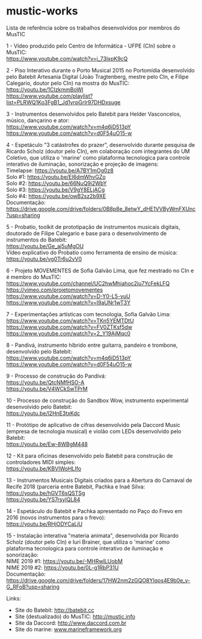 # mustic-works
Lista de referência sobre os trabalhos desenvolvidos por membros do MusTIC

1 - Vídeo produzido pelo Centro de Informática - UFPE (CIn) sobre o MusTIC:<br/>
https://www.youtube.com/watch?v=j_73lxpK9cQ

2 - Piso Interativo durante o Porto Musical 2015 no Portomídia desenvolvido pelo Batebit Artesania Digital (João Tragtenberg, mestre pelo CIn, e Filipe Calegario, doutor pelo CIn) na mostra do MusTIC:<br/>
https://youtu.be/1CIzkmmBoWI<br/>
https://www.youtube.com/playlist?list=PLRWQ1Ko3FgB1_Jd1yrpGrIr97DHDxsuge

3 - Instrumentos desenvolvidos pelo Batebit para Helder Vasconcelos, músico, dançarino e ator:<br/>
https://www.youtube.com/watch?v=m4q6iD513pY<br/>
https://www.youtube.com/watch?v=d0F54uO15-w

4 - Espetáculo "3 catástrofes do prazer", desenvolvido durante pesquisa de Ricardo Scholz (doutor pelo CIn), em colaboração com integrantes do UM Coletivo, que utiliza o 'marine' como plataforma tecnologica para controle interativo de iluminação, sonorização e projeção de imagens:<br/>
Timelapse: https://youtu.be/A7BY1mOg0z8<br/>
Solo #1: https://youtu.be/El6dmWhvGZo<br/>
Solo #2: https://youtu.be/66NuQ9i2WbY<br/>
Solo #3: https://youtu.be/V9gY8ELjACg<br/>
Solo #4: https://youtu.be/owB2sz2b9XE<br/>
Documentação: https://drive.google.com/drive/folders/0B8p8e_8etwY_dHE1VVByWmFXUnc?usp=sharing

5 - Probatio, toolkit de prototipação de instrumentos musicais digitais, doutorado de Filipe Calegario e base para o desenvolvimento de instrumentos do Batebit:<br/>
https://youtu.be/Ge_aj5uMgOU<br/>
Vídeo explicativo do Probatio como ferramenta de ensino de música: https://youtu.be/vg0Tr6u2vV0

6 - Projeto MOVEMENTES de Sofia Galvão Lima, que fez mestrado no CIn e é membro do MusTIC:<br/>
https://www.youtube.com/channel/UC2hwMhiahoc2iu7YcFekLFQ<br/>
https://vimeo.com/projetomovementes<br/>
https://www.youtube.com/watch?v=D-Y0-L5-vuU<br/>
https://www.youtube.com/watch?v=I9aUNr1wT3Y

7 - Experimentações artísticas com tecnologia, Sofia Galvão Lima:<br/>
https://www.youtube.com/watch?v=TKn5YEMTDtU<br/>
https://www.youtube.com/watch?v=FV0ZTKsf5dw<br/>
https://www.youtube.com/watch?v=2_Y19AjMqc0

8 - Pandivá, instrumento híbrido entre guitarra, pandeiro e trombone, desenvolvido pelo Batebit:<br/>
https://www.youtube.com/watch?v=m4q6iD513pY<br/>
https://www.youtube.com/watch?v=d0F54uO15-w

9 - Processo de construção do Pandivá:<br/>
https://youtu.be/QtcNMfHSO-A<br/>
https://youtu.be/V4WCkSwTPrM

10 - Processo de construção do Sandbox Wow, instrumento experimental desenvolvido pelo Batebit:<br/>
https://youtu.be/l2HnE3txKdc

11 - Protótipo de aplicativo de cifras desenvolvido pela Daccord Music (empresa de tecnologia musical) e violão com LEDs desenvolvido pelo Batebit:<br/>
https://youtu.be/Ew-8WBgM448

12 - Kit para oficinas desenvolvido pelo Batebit para construção de controladores MIDI simples:<br/>
https://youtu.be/KBVIWoHLIfo

13 - Instrumentos Musicais Digitais criados para a Abertura do Carnaval de Recife 2018 (parceria entre Batebit, Pachka e Inaê Silva:<br/>
https://youtu.be/hGVT6sQSTSg<br/>
https://youtu.be/YS7rsylQL84

14 - Espetáculo do Batebit e Pachka apresentado no Paço do Frevo em 2016 (novos instrumentos para o frevo):<br/>
https://youtu.be/RHjODYCaLjU

15 - Instalação interativa "materia animata", desenvolvida por Ricardo Scholz (doutor pelo CIn) e Iuri Brainer, que utiliza o 'marine' como plataforma tecnologica para controle interativo de iluminação e sonorização:<br/>
NIME 2019 #1: https://youtu.be/-MHRwlLUobM<br/>
NIME 2019 #2: https://youtu.be/0L-g1RbP31U<br/>
Documentação: https://drive.google.com/drive/folders/17HW2nm2zGQO8YIqos4E9b0e_y-G_RFoB?usp=sharing

Links:<br/>
- Site do Batebit: http://batebit.cc<br/>
- Site (destualizado) do MusTIC: http://mustic.info<br/>
- Site da Daccord: http://www.daccord.com.br<br/>
- Site do marine: www.marineframework.org
